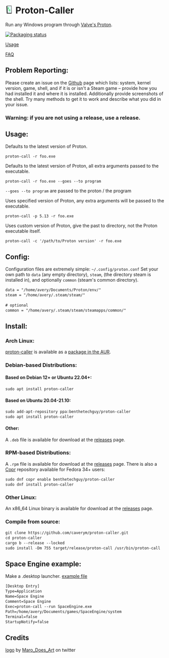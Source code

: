 # <img width="5%" src="logo.svg" alt="Proton Caller logo"> Proton-Caller
Run any Windows program through [Valve's Proton](https://github.com/ValveSoftware/Proton).

[![Packaging status](https://repology.org/badge/vertical-allrepos/proton-caller.svg)](https://repology.org/project/proton-caller/versions)

[Usage](https://github.com/caverym/Proton-Caller#usage)

[FAQ](https://github.com/caverym/Proton-Caller/wiki/FAQ)

## Problem Reporting:
Please create an issue on the [Github](https://github.com/caverym/Proton-Caller) page which lists: system, kernel version, game, shell, and if it is or isn't a Steam game – provide how you had installed it and where it is installed. Additionally provide screenshots of the shell. Try many methods to get it to work and describe what you did in your issue.

### Warning: if you are not using a release, use a release.

## Usage:

Defaults to the latest version of Proton.
```
proton-call -r foo.exe
```

Defaults to the latest version of Proton, all extra arguments passed to the executable.
```
proton-call -r foo.exe --goes --to program
```

`--goes --to program` are passed to the proton / the program

Uses specified version of Proton, any extra arguments will be passed to the executable.
```
proton-call -p 5.13 -r foo.exe
```

Uses custom version of Proton, give the past to directory, not the Proton executable itself.
```
proton-call -c '/path/to/Proton version' -r foo.exe
```

## Config:
Configuration files are extremely simple: `~/.config/proton.conf`
Set your own path to `data` (any empty directory), `steam`, (the directory steam is installed in), and optionally `common` (steam's common directory).
```
data = "/home/avery/Documents/Proton/env/"
steam = "/home/avery/.steam/steam/"

# optional
common = "/home/avery/.steam/steam/steamapps/common/"
```

## Install:

### Arch Linux:
[proton-caller](https://aur.archlinux.org/packages/proton-caller) is available as a [package in the AUR](https://aur.archlinux.org/packages/proton-caller).

### Debian-based Distributions:
#### Based on Debian 12+ or Ubuntu 22.04+:
`sudo apt install proton-caller`

#### Based on Ubuntu 20.04-21.10:
```
sudo add-apt-repository ppa:benthetechguy/proton-caller
sudo apt install proton-caller
```

#### Other:
A `.deb` file is available for download at the [releases](https://github.com/caverym/proton-caller/releases) page.

### RPM-based Distributions:
A `.rpm` file is available for download at the [releases](https://github.com/caverym/proton-caller/releases) page. There is also a [Copr](https://developer.fedoraproject.org/deployment/copr/about.html) repository available for Fedora 34+ users:
```
sudo dnf copr enable benthetechguy/proton-caller
sudo dnf install proton-caller
```

### Other Linux:
An x86_64 Linux binary is available for download at the [releases](https://github.com/caverym/proton-caller/releases) page.

### Compile from source:
```
git clone https://github.com/caverym/proton-caller.git
cd proton-caller
cargo b --release --locked
sudo install -Dm 755 target/release/proton-call /usr/bin/proton-call 
```

## Space Engine example:
   Make a .desktop launcher. [example file](Space%20Engine.desktop)

```
[Desktop Entry]
Type=Application
Name=Space Engine
Comment=Space Engine
Exec=proton-call --run SpaceEngine.exe
Path=/home/avery/Documents/games/SpaceEngine/system
Terminal=false
StartupNotify=false
```


## Credits

[logo](logo.svg) by [Maro_Does_Art](https://twitter.com/Maro_Does_Art) on twitter
